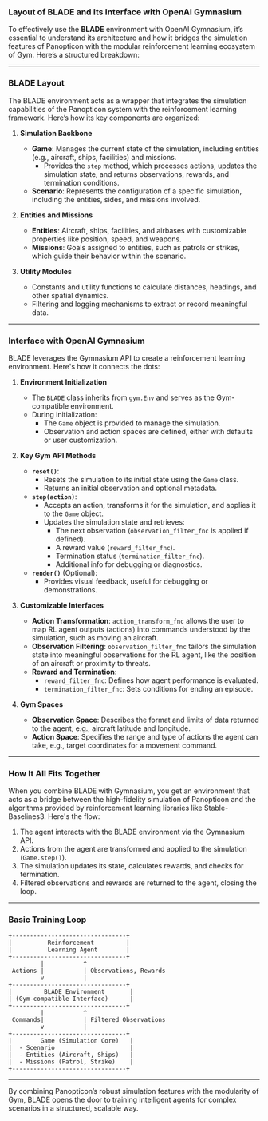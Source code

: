 ### **Layout of BLADE and Its Interface with OpenAI Gymnasium**

To effectively use the **BLADE** environment with OpenAI Gymnasium, it’s essential to understand its architecture and how it bridges the simulation features of Panopticon with the modular reinforcement learning ecosystem of Gym. Here’s a structured breakdown:

---

### **BLADE Layout**

The BLADE environment acts as a wrapper that integrates the simulation capabilities of the Panopticon system with the reinforcement learning framework. Here’s how its key components are organized:

1. **Simulation Backbone**
   - **Game**: Manages the current state of the simulation, including entities (e.g., aircraft, ships, facilities) and missions.
     - Provides the `step` method, which processes actions, updates the simulation state, and returns observations, rewards, and termination conditions.
   - **Scenario**: Represents the configuration of a specific simulation, including the entities, sides, and missions involved.

2. **Entities and Missions**
   - **Entities**: Aircraft, ships, facilities, and airbases with customizable properties like position, speed, and weapons.
   - **Missions**: Goals assigned to entities, such as patrols or strikes, which guide their behavior within the scenario.

3. **Utility Modules**
   - Constants and utility functions to calculate distances, headings, and other spatial dynamics.
   - Filtering and logging mechanisms to extract or record meaningful data.

---

### **Interface with OpenAI Gymnasium**

BLADE leverages the Gymnasium API to create a reinforcement learning environment. Here's how it connects the dots:

1. **Environment Initialization**
   - The `BLADE` class inherits from `gym.Env` and serves as the Gym-compatible environment.
   - During initialization:
     - The `Game` object is provided to manage the simulation.
     - Observation and action spaces are defined, either with defaults or user customization.

2. **Key Gym API Methods**
   - **`reset()`**:
     - Resets the simulation to its initial state using the `Game` class.
     - Returns an initial observation and optional metadata.
   - **`step(action)`**:
     - Accepts an action, transforms it for the simulation, and applies it to the `Game` object.
     - Updates the simulation state and retrieves:
       - The next observation (`observation_filter_fnc` is applied if defined).
       - A reward value (`reward_filter_fnc`).
       - Termination status (`termination_filter_fnc`).
       - Additional info for debugging or diagnostics.
   - **`render()`** (Optional):
     - Provides visual feedback, useful for debugging or demonstrations.

3. **Customizable Interfaces**
   - **Action Transformation**: `action_transform_fnc` allows the user to map RL agent outputs (actions) into commands understood by the simulation, such as moving an aircraft.
   - **Observation Filtering**: `observation_filter_fnc` tailors the simulation state into meaningful observations for the RL agent, like the position of an aircraft or proximity to threats.
   - **Reward and Termination**:
     - `reward_filter_fnc`: Defines how agent performance is evaluated.
     - `termination_filter_fnc`: Sets conditions for ending an episode.

4. **Gym Spaces**
   - **Observation Space**: Describes the format and limits of data returned to the agent, e.g., aircraft latitude and longitude.
   - **Action Space**: Specifies the range and type of actions the agent can take, e.g., target coordinates for a movement command.

---

### **How It All Fits Together**
When you combine BLADE with Gymnasium, you get an environment that acts as a bridge between the high-fidelity simulation of Panopticon and the algorithms provided by reinforcement learning libraries like Stable-Baselines3. Here's the flow:

1. The agent interacts with the BLADE environment via the Gymnasium API.
2. Actions from the agent are transformed and applied to the simulation (`Game.step()`).
3. The simulation updates its state, calculates rewards, and checks for termination.
4. Filtered observations and rewards are returned to the agent, closing the loop.

---

### **Basic Training Loop**
```plaintext
+--------------------------------+
|          Reinforcement         |
|          Learning Agent        |
+--------------------------------+
         |           ^
 Actions |           | Observations, Rewards
         v           |
+--------------------------------+
|         BLADE Environment       |
| (Gym-compatible Interface)      |
+--------------------------------+
         |           ^
 Commands|           | Filtered Observations
         v           |
+--------------------------------+
|        Game (Simulation Core)   |
|  - Scenario                     |
|  - Entities (Aircraft, Ships)   |
|  - Missions (Patrol, Strike)    |
+--------------------------------+
```

---

By combining Panopticon’s robust simulation features with the modularity of Gym, BLADE opens the door to training intelligent agents for complex scenarios in a structured, scalable way.